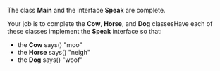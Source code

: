  The class **Main** and the interface **Speak** are complete.


Your job is to complete the  **Cow**, **Horse**, and **Dog** classesHave each of these classes implement the **Speak** interface so that:

- the **Cow** says() "moo"
- the **Horse** says() "neigh"
- the **Dog** says() "woof"